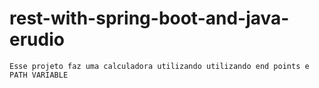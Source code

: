 # rest-with-spring-boot-and-java-erudio

~~~
Esse projeto faz uma calculadora utilizando utilizando end points e PATH VARIABLE
~~~